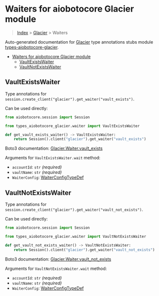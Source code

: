 <a id="waiters-for-aiobotocore-glacier-module"></a>

# Waiters for aiobotocore Glacier module

> [Index](../README.md) > [Glacier](./README.md) > Waiters

Auto-generated documentation for
[Glacier](https://boto3.amazonaws.com/v1/documentation/api/latest/reference/services/glacier.html#Glacier)
type annotations stubs module
[types-aiobotocore-glacier](https://pypi.org/project/types-aiobotocore-glacier/).

- [Waiters for aiobotocore Glacier module](#waiters-for-aiobotocore-glacier-module)
  - [VaultExistsWaiter](#vaultexistswaiter)
  - [VaultNotExistsWaiter](#vaultnotexistswaiter)

<a id="vaultexistswaiter"></a>

## VaultExistsWaiter

Type annotations for
`session.create_client("glacier").get_waiter("vault_exists")`.

Can be used directly:

```python
from aiobotocore.session import Session

from types_aiobotocore_glacier.waiter import VaultExistsWaiter

def get_vault_exists_waiter() -> VaultExistsWaiter:
    return Session().client("glacier").get_waiter("vault_exists")
```

Boto3 documentation:
[Glacier.Waiter.vault_exists](https://boto3.amazonaws.com/v1/documentation/api/latest/reference/services/glacier.html#Glacier.Waiter.VaultExists)

Arguments for `VaultExistsWaiter.wait` method:

- `accountId`: `str` *(required)*
- `vaultName`: `str` *(required)*
- `WaiterConfig`: [WaiterConfigTypeDef](./type_defs.md#waiterconfigtypedef)

<a id="vaultnotexistswaiter"></a>

## VaultNotExistsWaiter

Type annotations for
`session.create_client("glacier").get_waiter("vault_not_exists")`.

Can be used directly:

```python
from aiobotocore.session import Session

from types_aiobotocore_glacier.waiter import VaultNotExistsWaiter

def get_vault_not_exists_waiter() -> VaultNotExistsWaiter:
    return Session().client("glacier").get_waiter("vault_not_exists")
```

Boto3 documentation:
[Glacier.Waiter.vault_not_exists](https://boto3.amazonaws.com/v1/documentation/api/latest/reference/services/glacier.html#Glacier.Waiter.VaultNotExists)

Arguments for `VaultNotExistsWaiter.wait` method:

- `accountId`: `str` *(required)*
- `vaultName`: `str` *(required)*
- `WaiterConfig`: [WaiterConfigTypeDef](./type_defs.md#waiterconfigtypedef)
